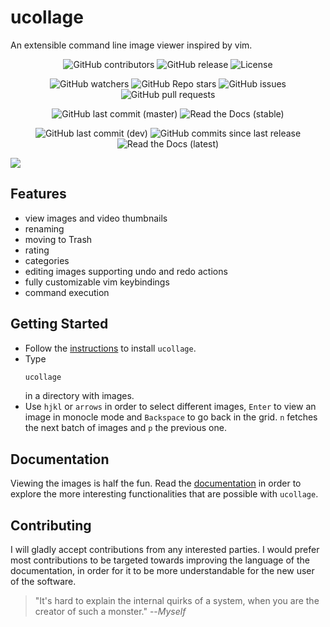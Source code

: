 # ucollage
An extensible command line image viewer inspired by vim.

<p align="center">
  <img alt="GitHub contributors" src="https://img.shields.io/github/contributors/ckardaris/ucollage">
  <img alt="GitHub release" src="https://img.shields.io/github/v/release/ckardaris/ucollage">
  <img alt="License" src="https://img.shields.io/github/license/ckardaris/ucollage">
</p>
<p align="center">
 <img alt="GitHub watchers" src="https://img.shields.io/github/watchers/ckardaris/ucollage">
 <img alt="GitHub Repo stars" src="https://img.shields.io/github/stars/ckardaris/ucollage">
 <img alt="GitHub issues" src="https://img.shields.io/github/issues/ckardaris/ucollage">
 <img alt="GitHub pull requests" src="https://img.shields.io/github/issues-pr/ckardaris/ucollage">
</p>
<p align="center">
  <img alt="GitHub last commit (master)" src="https://img.shields.io/github/last-commit/ckardaris/ucollage/master?label=last%20commit%20%28master%29">
  <img alt="Read the Docs (stable)" src="https://img.shields.io/readthedocs/ucollage/stable?label=docs%20%28stable%29">
</p>
<p align="center">
  <img alt="GitHub last commit (dev)" src="https://img.shields.io/github/last-commit/ckardaris/ucollage/dev?label=last%20commit%20%28dev%29">
  <img alt="GitHub commits since last release" src="https://img.shields.io/github/commits-since/ckardaris/ucollage/latest/dev">
  <img alt="Read the Docs (latest)" src="https://img.shields.io/readthedocs/ucollage/latest?label=docs%20%28latest%29">
</p>

![](https://i.imgur.com/zWyhZXB.png)


## Features
- view images and video thumbnails
- renaming
- moving to Trash
- rating
- categories
- editing images supporting undo and redo actions
- fully customizable vim keybindings
- command execution

## Getting Started
- Follow the
  [instructions](https://ucollage.readthedocs.io/en/stable/install.html) to
  install `ucollage`.
- Type
  ```bash
  ucollage
  ```
  in a directory with images.
- Use `hjkl` or `arrows` in order to select different images, `Enter` to view
  an image in monocle mode and `Backspace` to go back in the grid. `n` fetches
  the next batch of images and `p` the previous one.

## Documentation
Viewing the images is half the fun. Read the
[documentation](https://ucollage.readthedocs.io/en/stable) in order to explore
the more interesting functionalities that are possible with `ucollage`.

## Contributing
I will gladly accept contributions from any interested parties. I would prefer
most contributions to be targeted towards improving the language of the
documentation, in order for it to be more understandable for the new user of the
software.

> "It's hard to explain the internal quirks of a system, when you are the
> creator of such a monster."
> --<cite>Myself</cite>
